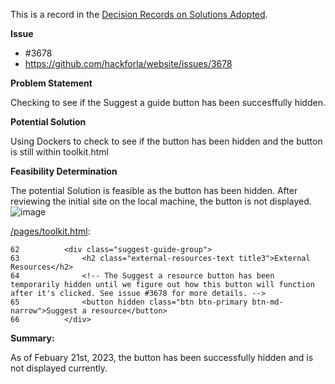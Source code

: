 This is a record in the [Decision Records on Solutions Adopted](Decision-Records-on-Solutions-Adopted).


**Issue**
* #3678
* https://github.com/hackforla/website/issues/3678

**Problem Statement**

Checking to see if the Suggest a guide button has been succesffully hidden.

**Potential Solution**

Using Dockers to check to see if the button has been hidden and the button is still within toolkit.html

**Feasibility Determination**

The potential Solution is feasible as the button has been hidden. After reviewing the initial site on the local machine, the button is not displayed. 
![image](https://user-images.githubusercontent.com/38971729/220494923-cb61f083-7648-4dac-995f-9e575a5e68a1.png)

[/pages/toolkit.html](https://github.com/hackforla/website/blob/262395c6b76fa0cc2ecc3a6c4d313e96dd1d2346/pages/toolkit.html#L62):
```
62          <div class="suggest-guide-group">
63              <h2 class="external-resources-text title3">External Resources</h2>
64              <!-- The Suggest a resource button has been temporarily hidden until we figure out how this button will function after it's clicked. See issue #3678 for more details. -->
65              <button hidden class="btn btn-primary btn-md-narrow">Suggest a resource</button>
66          </div>
```
**Summary:**

As of Febuary 21st, 2023, the button has been successfully hidden and is not displayed currently. 